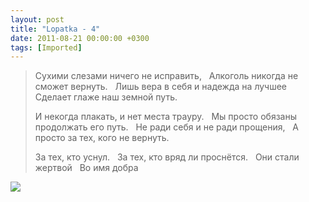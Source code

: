 ```yaml
---
layout: post
title: "Lopatka - 4"
date: 2011-08-21 00:00:00 +0300
tags: [Imported]
---
```


> <span>Сухими слезами ничего не исправить,  
> Алкоголь никогда не сможет вернуть.  
> Лишь вера в себя и надежда на лучшее  
> Сделает глаже наш земной путь.  
> 
> И некогда плакать, и нет места трауру.  
> Мы просто обязаны продолжать его путь.  
> Не ради себя и не ради прощения,  
> А просто за тех, кого не вернуть. 
> 
> За тех, кто уснул.  
> За тех, кто вряд ли проснётся.  
> Они стали жертвой  
> Во имя добра</span>

<span>![](http://media.tumblr.com/tumblr_lq904ty38I1qfp23s.jpg)
</span>